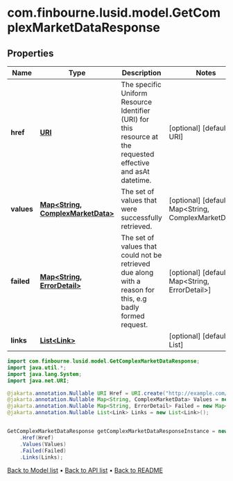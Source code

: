 # com.finbourne.lusid.model.GetComplexMarketDataResponse

## Properties

Name | Type | Description | Notes
------------ | ------------- | ------------- | -------------
**href** | [**URI**](URI.md) | The specific Uniform Resource Identifier (URI) for this resource at the requested effective and asAt datetime. | [optional] [default to URI]
**values** | [**Map&lt;String, ComplexMarketData&gt;**](ComplexMarketData.md) | The set of values that were successfully retrieved. | [optional] [default to Map<String, ComplexMarketData>]
**failed** | [**Map&lt;String, ErrorDetail&gt;**](ErrorDetail.md) | The set of values that could not be retrieved due along with a reason for this, e.g badly formed request. | [optional] [default to Map<String, ErrorDetail>]
**links** | [**List&lt;Link&gt;**](Link.md) |  | [optional] [default to List<Link>]

```java
import com.finbourne.lusid.model.GetComplexMarketDataResponse;
import java.util.*;
import java.lang.System;
import java.net.URI;

@jakarta.annotation.Nullable URI Href = URI.create("http://example.com/Href");
@jakarta.annotation.Nullable Map<String, ComplexMarketData> Values = new Map<String, ComplexMarketData>();
@jakarta.annotation.Nullable Map<String, ErrorDetail> Failed = new Map<String, ErrorDetail>();
@jakarta.annotation.Nullable List<Link> Links = new List<Link>();


GetComplexMarketDataResponse getComplexMarketDataResponseInstance = new GetComplexMarketDataResponse()
    .Href(Href)
    .Values(Values)
    .Failed(Failed)
    .Links(Links);
```


[Back to Model list](../README.md#documentation-for-models) &#8226; [Back to API list](../README.md#documentation-for-api-endpoints) &#8226; [Back to README](../README.md)
